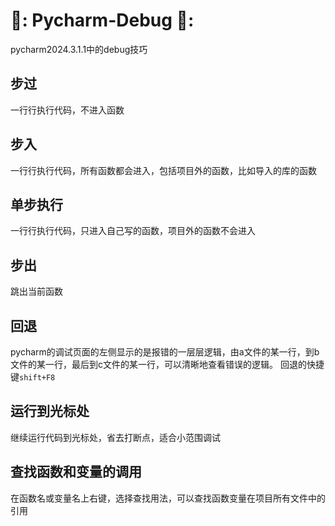 # 📘: Pycharm-Debug 📘:
pycharm2024.3.1.1中的debug技巧
## 步过
一行行执行代码，不进入函数
## 步入
一行行执行代码，所有函数都会进入，包括项目外的函数，比如导入的库的函数
## 单步执行
一行行执行代码，只进入自己写的函数，项目外的函数不会进入
## 步出
跳出当前函数
## 回退
pycharm的调试页面的左侧显示的是报错的一层层逻辑，由a文件的某一行，到b文件的某一行，最后到c文件的某一行，可以清晰地查看错误的逻辑。
回退的快捷键`shift+F8`
## 运行到光标处
继续运行代码到光标处，省去打断点，适合小范围调试
## 查找函数和变量的调用
在函数名或变量名上右键，选择查找用法，可以查找函数变量在项目所有文件中的引用
